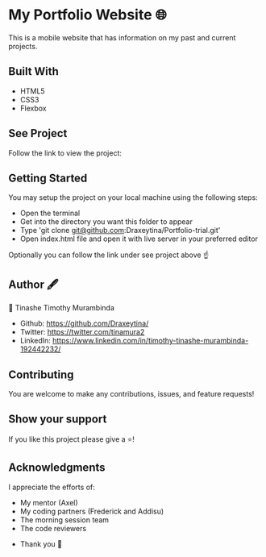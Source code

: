 # My Portfolio Website 🌐
This is a mobile website that has information on my past and current projects.

## Built With
- HTML5
- CSS3
- Flexbox

## See Project
Follow the link to view the project:


## Getting Started
You may setup the project on your local machine using the following steps:

- Open the terminal
- Get into the directory you want this folder to appear
- Type 'git clone git@github.com:Draxeytina/Portfolio-trial.git'
- Open index.html file and open it with live server in your preferred editor

Optionally you can follow the link under see project above ☝️

## Author 🖋️
👤 Tinashe Timothy Murambinda
* Github: https://github.com/Draxeytina/
* Twitter: https://twitter.com/tinamura2
* LinkedIn: https://www.linkedin.com/in/timothy-tinashe-murambinda-192442232/

## Contributing
You are welcome to make any contributions, issues, and feature requests!

## Show your support
If you like this project please give a ⭐️!

## Acknowledgments
I appreciate the efforts of:

* My mentor (Axel)
* My coding partners (Frederick and Addisu)
* The morning session team 
* The code reviewers 
- Thank you 🙏

